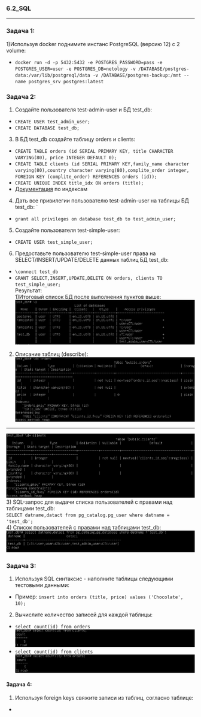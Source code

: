 ### 6.2_SQL
--------------------------------------------------------------------
### Задача 1: </br>
1)Используя docker поднимите инстанс PostgreSQL (версию 12) c 2 volume: </br>
- `docker run -d -p 5432:5432 -e POSTGRES_PASSWORD=pass -e POSTGRES_USER=user -e POSTGRES_DB=netology -v /DATABASE/postgres-data:/var/lib/postgreql/data -v /DATABASE/postgres-backup:/mnt --name postgres_srv postgres:latest` </br>

### Задача 2: </br>
1) Создайте пользователя test-admin-user и БД test_db: </br>
- `CREATE USER test_admin_user;` </br>
- `CREATE DATABASE test_db;` </br>
3) В БД test_db создайте таблицу orders и clients:  </br>
- `CREATE TABLE orders (id SERIAL PRIMARY KEY, title CHARACTER VARYING(80), price INTEGER DEFAULT 0);` </br>
- `CREATE TABLE clients (id SERIAL PRIMARY KEY,family_name character varying(80),country character varying(80),complite_order integer, FOREIGN KEY (complite_order) REFERENCES orders (id));`</br>
- `CREATE UNIQUE INDEX title_idx ON orders (title);`
- [Документация](https://postgrespro.ru/docs/postgrespro/9.5/sql-createindex) по индексам </br>
4) Дать все привилегии пользователю test-admin-user на таблицы БД test_db: `</br>
- `grant all privileges on database test_db to test_admin_user;` </br>
5) Cоздайте пользователя test-simple-user:  </br>
- `CREATE USER test_simple_user;` </br>
6) Предоставьте пользователю test-simple-user права на SELECT/INSERT/UPDATE/DELETE данных таблиц БД test_db: </br>
- `\connect test_db` </br>
- `GRANT SELECT,INSERT,UPDATE,DELETE ON orders, clients TO test_simple_user;`</br>
Результат: </br>
1)Итоговый список БД после выполнения пунктов выше: </br>
![screen](https://github.com/murzinvit/screen/blob/f60667ff463698d45bc84c20e23e20f6945558d1/SQL_list_db.png) </br>
2) Описание таблиц (describe): </br>
![SQL_describe_orders](https://github.com/murzinvit/screen/blob/9b884616822cfa0d214a2b7057e8a9579a842ffa/SQL_describe_orders.png) </br>
------------------------------------------------------------------------------------------------------------
![SQL_describe_clients](https://github.com/murzinvit/screen/blob/09f75ec59d8fed5098230460d44c76f3e9680f35/SQL_describe_clients.png) </br>
3) SQL-запрос для выдачи списка пользователей с правами над таблицами test_db: <br> `SELECT datname,datact from pg_catalog.pg_user where datname = 'test_db';` <br>
4) Cписок пользователей с правами над таблицами test_db: </br>
![screen](https://github.com/murzinvit/screen/blob/607b29aae48f5b2f43299376b81a279bca409b95/SQL_acl_test_db.png) </br>
### Задача 3: </br>
1) Используя SQL синтаксис - наполните таблицы следующими тестовыми данными: </br>
- Пример: `insert into orders (title, price) values ('Chocolate', 10);` </br>
2) Вычислите количество записей для каждой таблицы: </br>
- `select count(id) from orders` </br>
![screen](https://github.com/murzinvit/screen/blob/df5aa6d208e5daaa6b8a49b5e633feeb0103910c/SQL_select_count_id_clients.png) </br>
- `select count(id) from clients` </br>
![screen](https://github.com/murzinvit/screen/blob/08a6c8f79e50210a3a5621ba555cadadb4850899/SQL_select_count_id_orders.png) </br>
#### Задача 4: </br>
1) Используя foreign keys свяжите записи из таблиц, согласно таблице: </br>
- 
